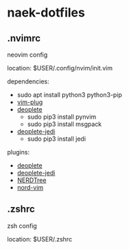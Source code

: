 # naek-dotfiles

## .nvimrc

neovim config

location: $USER/.config/nvim/init.vim

dependencies:
- sudo apt install python3 python3-pip
- [vim-plug](https://github.com/junegunn/vim-plug)
- [deoplete](https://github.com/Shougo/deoplete.nvim)
  - sudo pip3 install pynvim
  - sudo pip3 install msgpack
- [deoplete-jedi](https://github.com/deoplete-plugins/deoplete-jedi)
  - sudo pip3 install jedi

plugins:
- [deoplete](https://github.com/Shougo/deoplete.nvim)
- [deoplete-jedi](https://github.com/deoplete-plugins/deoplete-jedi)
- [NERDTree](https://github.com/preservim/nerdtree)
- [nord-vim](https://github.com/arcticicestudio/nord-vim)

## .zshrc

zsh config

location: $USER/.zshrc

